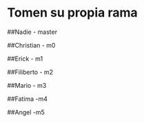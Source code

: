 # Tomen su propia rama

##Nadie - master

##Christian - m0

##Erick - m1

##Filiberto - m2

##Mario - m3

##Fatima -m4

##Angel -m5
